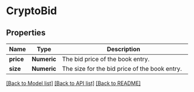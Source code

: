 # CryptoBid

[//]: # (CLASS:IntrinioSDK::CryptoBid)

[//]: # (KIND:object)

## Properties

[//]: # (START_DEFINITION)

Name | Type | Description
------------ | ------------- | -------------
**price** | **Numeric** | The bid price of the book entry. &nbsp;
**size** | **Numeric** | The size for the bid price of the book entry. &nbsp;

[//]: # (END_DEFINITION)


[[Back to Model list]](../README.md#documentation-for-models) [[Back to API list]](../README.md#documentation-for-api-endpoints) [[Back to README]](../README.md)


